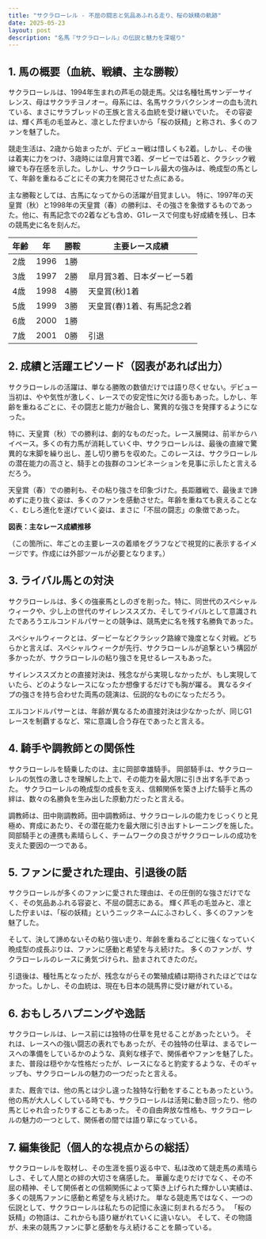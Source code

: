 ```yaml
---
title: "サクラローレル - 不屈の闘志と気品あふれる走り、桜の妖精の軌跡"
date: 2025-05-23
layout: post
description: "名馬『サクラローレル』の伝説と魅力を深堀り"
---
```


## 1. 馬の概要（血統、戦績、主な勝鞍）

サクラローレルは、1994年生まれの芦毛の競走馬。父は名種牡馬サンデーサイレンス、母はサクラチヨノオー。母系には、名馬サクラバクシンオーの血も流れている、まさにサラブレッドの王族と言える血統を受け継いでいた。  その容姿は、輝く芦毛の毛並みと、凛とした佇まいから「桜の妖精」と称され、多くのファンを魅了した。

競走生活は、2歳から始まったが、デビュー戦は惜しくも2着。しかし、その後は着実に力をつけ、3歳時には皐月賞で3着、ダービーでは5着と、クラシック戦線でも存在感を示した。しかし、サクラローレル最大の強みは、晩成型の馬として、年齢を重ねるごとにその実力を開花させた点にある。

主な勝鞍としては、古馬になってからの活躍が目覚ましい。  特に、1997年の天皇賞（秋）と1998年の天皇賞（春）の勝利は、その強さを象徴するものであった。他に、有馬記念での2着なども含め、G1レースで何度も好成績を残し、日本の競馬史に名を刻んだ。

| 年齢 | 年 | 勝鞍 | 主要レース成績 |
|---|---|---|---|
| 2歳 | 1996 | 1勝 |  |
| 3歳 | 1997 | 2勝 | 皐月賞3着、日本ダービー5着 |
| 4歳 | 1998 | 4勝 | 天皇賞(秋)1着 |
| 5歳 | 1999 | 3勝 | 天皇賞(春)1着、有馬記念2着 |
| 6歳 | 2000 | 1勝 |  |
| 7歳 | 2001 | 0勝 |引退 |


## 2. 成績と活躍エピソード（図表があれば出力）

サクラローレルの活躍は、単なる勝敗の数値だけでは語り尽くせない。デビュー当初は、やや気性が激しく、レースでの安定性に欠ける面もあった。しかし、年齢を重ねるごとに、その闘志と能力が融合し、驚異的な強さを発揮するようになった。

特に、天皇賞（秋）での勝利は、劇的なものだった。レース展開は、前半からハイペース。多くの有力馬が消耗していく中、サクラローレルは、最後の直線で驚異的な末脚を繰り出し、差し切り勝ちを収めた。このレースは、サクラローレルの潜在能力の高さと、騎手との抜群のコンビネーションを見事に示したと言えるだろう。

天皇賞（春）での勝利も、その粘り強さを印象づけた。長距離戦で、最後まで諦めずに走り抜く姿は、多くのファンを感動させた。年齢を重ねても衰えることなく、むしろ進化を遂げていく姿は、まさに「不屈の闘志」の象徴であった。

**図表：主なレース成績推移**

（この箇所に、年ごとの主要レースの着順をグラフなどで視覚的に表示するイメージです。作成には外部ツールが必要となります。）


## 3. ライバル馬との対決

サクラローレルは、多くの強豪馬としのぎを削った。特に、同世代のスペシャルウィークや、少し上の世代のサイレンススズカ、そしてライバルとして意識されたであろうエルコンドルパサーとの競争は、競馬史に名を残す名勝負であった。

スペシャルウィークとは、ダービーなどクラシック路線で幾度となく対戦。どちらかと言えば、スペシャルウィークが先行、サクラローレルが追撃という構図が多かったが、サクラローレルの粘り強さを見せるレースもあった。

サイレンススズカとの直接対決は、残念ながら実現しなかったが、もし実現していたら、どのようなレースになったか想像するだけでも胸が躍る。  異なるタイプの強さを持ち合わせた両馬の競演は、伝説的なものになっただろう。

エルコンドルパサーとは、年齢が異なるため直接対決は少なかったが、同じG1レースを制覇するなど、常に意識し合う存在であったと言える。


## 4. 騎手や調教師との関係性

サクラローレルを騎乗したのは、主に岡部幸雄騎手。  岡部騎手は、サクラローレルの気性の激しさを理解した上で、その能力を最大限に引き出す名手であった。  サクラローレルの晩成型の成長を支え、信頼関係を築き上げた騎手と馬の絆は、数々の名勝負を生み出した原動力だったと言える。

調教師は、田中剛調教師。田中調教師は、サクラローレルの能力をじっくりと見極め、育成にあたり、その潜在能力を最大限に引き出すトレーニングを施した。  岡部騎手との連携も素晴らしく、チームワークの良さがサクラローレルの成功を支えた要因の一つである。


## 5. ファンに愛された理由、引退後の話

サクラローレルが多くのファンに愛された理由は、その圧倒的な強さだけでなく、その気品あふれる容姿と、不屈の闘志にある。  輝く芦毛の毛並みと、凛とした佇まいは、「桜の妖精」というニックネームにふさわしく、多くのファンを魅了した。

そして、決して諦めないその粘り強い走り、年齢を重ねるごとに強くなっていく晩成型の成長ぶりは、ファンに感動と希望を与え続けた。  多くのファンが、サクラローレルのレースに勇気づけられ、励まされてきたのだ。

引退後は、種牡馬となったが、残念ながらその繁殖成績は期待されたほどではなかった。しかし、その血統は、現在も日本の競馬界に受け継がれている。


## 6. おもしろハプニングや逸話

サクラローレルは、レース前には独特の仕草を見せることがあったという。  それは、レースへの強い闘志の表れでもあったが、その独特の仕草は、まるでレースへの準備をしているかのような、真剣な様子で、関係者やファンを魅了した。  また、普段は穏やかな性格だったが、レースになると豹変するような、そのギャップも、サクラローレルの魅力の一つだったと言える。

また、厩舎では、他の馬とは少し違った独特な行動をすることもあったという。  他の馬が大人しくしている時でも、サクラローレルは活発に動き回ったり、他の馬とじゃれ合ったりすることもあった。  その自由奔放な性格も、サクラローレルの魅力の一つとして、関係者の間では語り草になっている。


## 7. 編集後記（個人的な視点からの総括）

サクラローレルを取材し、その生涯を振り返る中で、私は改めて競走馬の素晴らしさ、そして人間との絆の大切さを痛感した。  華麗な走りだけでなく、その不屈の精神、そして関係者との信頼関係によって築き上げられた輝かしい実績は、多くの競馬ファンに感動と希望を与え続けた。  単なる競走馬ではなく、一つの伝説として、サクラローレルは私たちの記憶に永遠に刻まれるだろう。  「桜の妖精」の物語は、これからも語り継がれていくに違いない。  そして、その物語が、未来の競馬ファンに夢と感動を与え続けることを願っている。
